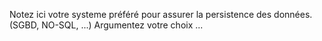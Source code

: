 Notez ici votre systeme préféré pour assurer la persistence des données. (SGBD, NO-SQL, ...)
Argumentez votre choix ...

